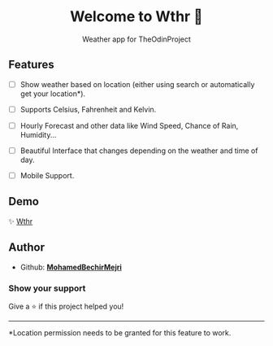 <h1 align="center">Welcome to Wthr 👋</h1>

 <p align="center">Weather app for TheOdinProject</p>

## Features

- [ ] Show weather based on location (either using search or automatically get your location\*).

- [ ] Supports Celsius, Fahrenheit and Kelvin.
- [ ] Hourly Forecast and other data like Wind Speed, Chance of Rain, Humidity...
- [ ] Beautiful Interface that changes depending on the weather and time of day.
- [ ] Mobile Support.

## Demo

✨ [Wthr](google.com)

## Author

- Github: **[MohamedBechirMejri](https://github.com/MohamedBechirMejri)**

### Show your support

Give a ⭐️ if this project helped you!

---

\*Location permission needs to be granted for this feature to work.
